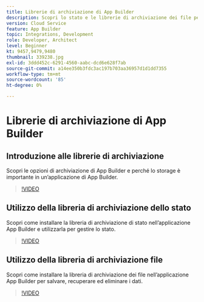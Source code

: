 ```yaml
---
title: Librerie di archiviazione di App Builder
description: Scopri lo stato e le librerie di archiviazione dei file per le applicazioni di App Builder.
version: Cloud Service
feature: App Builder
topic: Integrations, Development
role: Developer, Architect
level: Beginner
kt: 9457,9479,9480
thumbnail: 339238.jpg
exl-id: 3ddd452c-6291-4560-aabc-dcd6e628f7ab
source-git-commit: a14ee350b3fdc3ac197b703aa36957d1d1dd7355
workflow-type: tm+mt
source-wordcount: '85'
ht-degree: 0%

---
```


# Librerie di archiviazione di App Builder

## Introduzione alle librerie di archiviazione

Scopri le opzioni di archiviazione di App Builder e perché lo storage è importante in un’applicazione di App Builder.

>[!VIDEO](https://video.tv.adobe.com/v/339238/?quality=12&learn=on)

## Utilizzo della libreria di archiviazione dello stato

Scopri come installare la libreria di archiviazione di stato nell’applicazione App Builder e utilizzarla per gestire lo stato.

>[!VIDEO](https://video.tv.adobe.com/v/339240/?quality=12&learn=on)

## Utilizzo della libreria di archiviazione file

Scopri come installare la libreria di archiviazione dei file nell’applicazione App Builder per salvare, recuperare ed eliminare i dati.

>[!VIDEO](https://video.tv.adobe.com/v/339239/?quality=12&learn=on)
